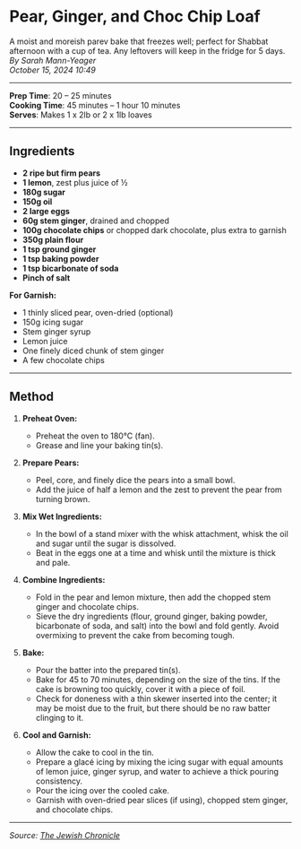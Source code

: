 # Pear, Ginger, and Choc Chip Loaf

A moist and moreish parev bake that freezes well; perfect for Shabbat afternoon with a cup of tea. Any leftovers will keep in the fridge for 5 days.  
*By Sarah Mann-Yeager*  
*October 15, 2024 10:49*

---

**Prep Time**: 20 – 25 minutes  
**Cooking Time**: 45 minutes – 1 hour 10 minutes  
**Serves**: Makes 1 x 2lb or 2 x 1lb loaves

---

## Ingredients

- **2 ripe but firm pears**  
- **1 lemon**, zest plus juice of ½  
- **180g sugar**  
- **150g oil**  
- **2 large eggs**  
- **60g stem ginger**, drained and chopped  
- **100g chocolate chips** or chopped dark chocolate, plus extra to garnish  
- **350g plain flour**  
- **1 tsp ground ginger**  
- **1 tsp baking powder**  
- **1 tsp bicarbonate of soda**  
- **Pinch of salt**

**For Garnish:**

- 1 thinly sliced pear, oven-dried (optional)  
- 150g icing sugar  
- Stem ginger syrup  
- Lemon juice  
- One finely diced chunk of stem ginger  
- A few chocolate chips

---

## Method

1. **Preheat Oven:**
   - Preheat the oven to 180°C (fan).  
   - Grease and line your baking tin(s).  

2. **Prepare Pears:**
   - Peel, core, and finely dice the pears into a small bowl.  
   - Add the juice of half a lemon and the zest to prevent the pear from turning brown.  

3. **Mix Wet Ingredients:**
   - In the bowl of a stand mixer with the whisk attachment, whisk the oil and sugar until the sugar is dissolved.  
   - Beat in the eggs one at a time and whisk until the mixture is thick and pale.  

4. **Combine Ingredients:**
   - Fold in the pear and lemon mixture, then add the chopped stem ginger and chocolate chips.  
   - Sieve the dry ingredients (flour, ground ginger, baking powder, bicarbonate of soda, and salt) into the bowl and fold gently. Avoid overmixing to prevent the cake from becoming tough.  

5. **Bake:**
   - Pour the batter into the prepared tin(s).  
   - Bake for 45 to 70 minutes, depending on the size of the tins. If the cake is browning too quickly, cover it with a piece of foil.  
   - Check for doneness with a thin skewer inserted into the center; it may be moist due to the fruit, but there should be no raw batter clinging to it.  

6. **Cool and Garnish:**
   - Allow the cake to cool in the tin.  
   - Prepare a glacé icing by mixing the icing sugar with equal amounts of lemon juice, ginger syrup, and water to achieve a thick pouring consistency.  
   - Pour the icing over the cooled cake.  
   - Garnish with oven-dried pear slices (if using), chopped stem ginger, and chocolate chips.  

---

*Source: [The Jewish Chronicle](https://www.thejc.com/lets-eat/recipe/pear-ginger-and-choc-chip-loaf-eu08qm67)*